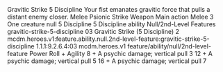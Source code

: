 <ability>
  <name>Gravitic Strike</name>
  <cost>5 Discipline</cost>
  <flavor>Your fist emanates gravitic force that pulls a distant enemy closer.</flavor>
  <keywords>
    <keyword>Melee</keyword>
    <keyword>Psionic</keyword>
    <keyword>Strike</keyword>
    <keyword>Weapon</keyword>
  </keywords>
  <type>Main action</type>
  <distance>Melee 3</distance>
  <target>One creature</target>
  <metadata>
    <class>null</class>
    <cost>5 Discipline</cost>
    <cost_amount>5</cost_amount>
    <cost_resource>Discipline</cost_resource>
    <feature_type>ability</feature_type>
    <file_dpath>Null/2nd-Level Features</file_dpath>
    <item_id>gravitic-strike-5-discipline</item_id>
    <item_index>03</item_index>
    <item_name>Gravitic Strike (5 Discipline)</item_name>
    <level>2</level>
    <scc>mcdm.heroes.v1:feature.ability.null.2nd-level-feature:gravitic-strike-5-discipline</scc>
    <scdc>1.1.1:9.2.6.4:03</scdc>
    <source>mcdm.heroes.v1</source>
    <type>feature/ability/null/2nd-level-feature</type>
  </metadata>
  <effects>
    <effect type="roll">
      <roll>Power Roll + Agility</roll>
      <t1>8 + A psychic damage; vertical pull 3</t1>
      <t2>12 + A psychic damage; vertical pull 5</t2>
      <t3>16 + A psychic damage; vertical pull 7</t3>
    </effect>
  </effects>
</ability>
